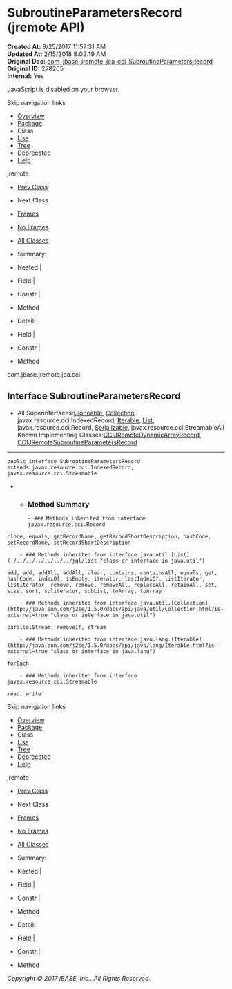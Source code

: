 # SubroutineParametersRecord (jremote   API)

**Created At:** 9/25/2017 11:57:31 AM  
**Updated At:** 2/15/2018 8:02:19 AM  
**Original Doc:** [com_jbase_jremote_jca_cci_SubroutineParametersRecord](https://docs.jbase.com/39259-cci/com_jbase_jremote_jca_cci_SubroutineParametersRecord)  
**Original ID:** 278205  
**Internal:** Yes  

<!--<br>    try {<br>        if (location.href.indexOf('is-external=true') == -1) {<br>            parent.document.title="SubroutineParametersRecord (jremote   API)";<br>        }<br>    }<br>    catch(err) {<br>    }<br>//-->
JavaScript is disabled on your browser.

Skip navigation links

- [Overview](../../../../../overview-summary.html)
- [Package](./../com.jbase.jremote.jca.cci-%28jremote---api%29)
- Class
- [Use](./../class-use/uses-of-interface-com.jbase.jremote.jca.cci.subroutineparametersrecord-%28jremote---api%29)
- [Tree](./../com.jbase.jremote.jca.cci-class-hierarchy-%28jremote---api%29)
- [Deprecated](../../../../../deprecated-list.html)
- [Help](../../../../../help-doc.html)


jremote <br>

- [Prev Class](./../subroutineinteractionspec-%28jremote---api%29 "class in com.jbase.jremote.jca.cci")
- Next Class


- [Frames](./.)
- [No Frames](./.)


- [All Classes](../../../../../allclasses-noframe.html)


<!--<br>  allClassesLink = document.getElementById("allclasses\_navbar\_top");<br>  if(window==top) {<br>    allClassesLink.style.display = "block";<br>  }<br>  else {<br>    allClassesLink.style.display = "none";<br>  }<br>  //-->

- Summary:
- Nested |
- Field |
- Constr |
- Method


- Detail:
- Field |
- Constr |
- Method

com.jbase.jremote.jca.cci

## Interface SubroutineParametersRecord

- All Superinterfaces:[Cloneable](http://java.sun.com/j2se/1.5.0/docs/api/java/lang/Cloneable.html?is-external=true "class or interface in java.lang"), [Collection](http://java.sun.com/j2se/1.5.0/docs/api/java/util/Collection.html?is-external=true "class or interface in java.util"), javax.resource.cci.IndexedRecord, [Iterable](http://java.sun.com/j2se/1.5.0/docs/api/java/lang/Iterable.html?is-external=true "class or interface in java.lang"), [List](./../../../../../../jql/list "class or interface in java.util"), javax.resource.cci.Record, [Serializable](http://java.sun.com/j2se/1.5.0/docs/api/java/io/Serializable.html?is-external=true "class or interface in java.io"), javax.resource.cci.StreamableAll Known Implementing Classes:[CCIJRemoteDynamicArrayRecord](./../ccijremotedynamicarrayrecord-%28jremote---api%29 "class in com.jbase.jremote.jca.cci"), [CCIJRemoteSubroutineParametersRecord](./. "class in com.jbase.jremote.jca.cci")
* * *


```
public interface SubroutineParametersRecord
extends javax.resource.cci.IndexedRecord, javax.resource.cci.Streamable
```

- - ### Method Summary

        - ### Methods inherited from interface javax.resource.cci.Record
`clone, equals, getRecordName, getRecordShortDescription, hashCode, setRecordName, setRecordShortDescription`


        - ### Methods inherited from interface java.util.[List](./../../../../../../jql/list "class or interface in java.util")
`add, add, addAll, addAll, clear, contains, containsAll, equals, get, hashCode, indexOf, isEmpty, iterator, lastIndexOf, listIterator, listIterator, remove, remove, removeAll, replaceAll, retainAll, set, size, sort, spliterator, subList, toArray, toArray`


        - ### Methods inherited from interface java.util.[Collection](http://java.sun.com/j2se/1.5.0/docs/api/java/util/Collection.html?is-external=true "class or interface in java.util")
`parallelStream, removeIf, stream`


        - ### Methods inherited from interface java.lang.[Iterable](http://java.sun.com/j2se/1.5.0/docs/api/java/lang/Iterable.html?is-external=true "class or interface in java.lang")
`forEach`


        - ### Methods inherited from interface javax.resource.cci.Streamable
`read, write`

Skip navigation links

- [Overview](../../../../../overview-summary.html)
- [Package](./../com.jbase.jremote.jca.cci-%28jremote---api%29)
- Class
- [Use](./../class-use/uses-of-interface-com.jbase.jremote.jca.cci.subroutineparametersrecord-%28jremote---api%29)
- [Tree](./../com.jbase.jremote.jca.cci-class-hierarchy-%28jremote---api%29)
- [Deprecated](../../../../../deprecated-list.html)
- [Help](../../../../../help-doc.html)


jremote <br>

- [Prev Class](./../subroutineinteractionspec-%28jremote---api%29 "class in com.jbase.jremote.jca.cci")
- Next Class


- [Frames](./.)
- [No Frames](./.)


- [All Classes](../../../../../allclasses-noframe.html)


<!--<br>  allClassesLink = document.getElementById("allclasses\_navbar\_bottom");<br>  if(window==top) {<br>    allClassesLink.style.display = "block";<br>  }<br>  else {<br>    allClassesLink.style.display = "none";<br>  }<br>  //-->

- Summary:
- Nested |
- Field |
- Constr |
- Method


- Detail:
- Field |
- Constr |
- Method

*Copyright © 2017 jBASE, Inc.. All Rights Reserved.*
